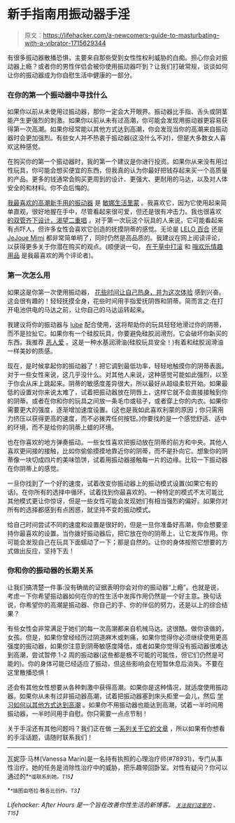 # 新手指南用振动器手淫

> 原文：<https://lifehacker.com/a-newcomers-guide-to-masturbating-with-a-vibrator-1715629344>

有很多振动器散播恐惧，主要来自那些受到女性性权利威胁的白痴。担心你会对振动器上瘾？或者你的男性伴侣会被你使用振动器吓到？让我们打破常规，谈谈如何让你的振动器成为你自慰生活中健康的一部分。



### 在你的第一个振动器中寻找什么

如果你以前从未使用过振动器，那你一定会大开眼界。振动器比手指、舌头或阴茎能产生更强烈的刺激。如果你以前从未有过高潮，你可能会发现用振动器更容易获得第一次高潮。如果你经常能以其他方式达到高潮，你会发现当你的高潮来自振动器时会更加强烈。有些女人并不热衷于振动器(这没什么不对)，但是大多数女人喜欢这种感觉。

在购买你的第一个振动器时，我的第一个建议是你进行投资。如果你从来没有用过性玩具，你可能会想买便宜的东西，但我真的认为你最好把钱存起来买一个高质量的产品。更多的钱通常会购买更周到的设计、更强大、更耐用的马达，以及对人体安全的和材料。你不会后悔的。

[我最喜欢的高潮新手用的振动器](http://afterhours.lifehacker.com/sex-toy-review-the-minna-life-limon-is-my-favorite-vib-1690935625) 是 [敏娜生活里蒙](http://www.minnalife.com/products/limon) 。我喜欢它，因为它使用起来简单直观，很好地握在手中，尽管看起来很可爱，但还是很有冲击力。我也很喜欢 [的双管齐下设计，渴望二重唱](http://www.lovecrave.com/vibrators/duet/features) 。对于第一次玩这个玩具的人来说，它可能看起来有点吓人，但许多女性会喜欢它创造的抚摸阴蒂的感觉。无论是 [LELO 百合](https://www.lelo.com/lily) 还是 [JeJoue Mimi](https://www.filthydirty.com/je-joue-mimi-soft-assorted-colors.html#oid=1005_1) 都非常简单明了，同时仍然是高品质的。我建议在网上阅读评论，以获得更多关于你潜在购买的观点。(顺便说一句， [在干草中打滚](http://arollinthehay.com/) 和 [哦欢乐情趣用品](http://www.ohjoysextoy.com/bestof/) 是我最喜欢的两个评论者)。

### 第一次怎么用

如果这是你第一次使用振动器， [花些时间让自己热身，并为这次体验](http://afterhours.lifehacker.com/a-womans-guide-to-learning-to-love-masturbation-1713950621) 感到兴奋。这会很有趣的！轻轻抚摸全身，花些时间用手指爱抚阴唇和阴蒂。简而言之:在打开电池供电的马达之前，让你自己的马达运转起来。

我建议将你的振动器与 [lube](http://afterhours.lifehacker.com/how-to-find-the-perfect-lube-for-any-kind-of-sex-1703983134) 配合使用，这将帮助你的玩具轻轻地滑过你的阴蒂，而不是拉扯它。如果你有一个硅胶玩具，你要避免硅胶润滑剂，它会破坏你新买的东西。我推荐 [恶人爱](http://www.wickedsensualcare.com/products/aqua/toy-love/) 。这是一种水基润滑油(硅胶玩具安全！)有着和硅胶润滑油一样美妙的质感。

现在，是时候拿起你的振动器了！把它调到最低功率，轻轻地触摸你的阴蒂表面。对于一些女性来说，这几乎没什么。对其他人来说，这种感觉可能如此强烈，以至于你会从床上跳起来。阴蒂的敏感度差异很大，所以最好从超级柔软开始。如果最低的设置对你来说太难了，试着把振动器放在阴唇上，这样它就不会直接接触到你的阴蒂。或者在你和你的玩具之间放一条毛巾或毯子，或者穿上你的内衣。如果你需要更大的强度，逐渐增加速度设置。(这也是我如此喜欢利蒙的原因；你只需用力挤压以获得更高的速度，而不必拨弄任何按钮。)你要找的是一个感觉舒适、适中的环境，而不是给你的阴蒂上蜡的环境。

也在你喜欢的地方弹奏振动。一些女性喜欢把振动放在阴蒂的前方和中央。其他人喜欢更间接的接触，比如你偷偷摸摸地靠近你的阴蒂，而不是扑向它。想象你的阴蒂像一块切成四片的美味馅饼，试着用振动器接触每一片的边缘。比较一下振动器在你阴蒂上的感觉。

一旦你找到了一个好的速度，试着改变你振动器上的振动模式设置(如果它有的话)。在你所有的选择中循环，试着找到你最喜欢的。一种特定的模式不太可能比其他模式更让你惊讶，但是一些女性可能会发现她们有相当强烈的偏好。如果你对所有的选择都感到有点困惑，就坚持不变的振动模式。

给自己时间尝试不同的速度和设置是很好的，但是一旦你准备好高潮，你会想要坚持你最喜欢的设置。当你拨好振动器后，把它放在你的阴蒂上，让它发挥作用。你可能会发现自己在玩具下面蠕动了一下；那是自然的。让你的身体按照它想要的方式做出反应，坚持下去！

### 你和你的振动器的长期关系

让我们搞清楚一件事:没有确凿的证据表明你会对你的振动器“上瘾”。也就是说，考虑一下你希望振动器如何在你的性生活中发挥作用仍然是一个好主意。换句话说，你希望你的高潮是振动器、你自己的手、你的伴侣的努力，还是以上的综合结果？

有些女性会非常满足于她们的每一次高潮都来自机械马达。这很酷。做你该做的，女孩。但是，如果你曾经经历过阴道麻木或刺痛，如果你觉得你必须继续使用更高强度的振动器，如果你注意到阴蒂敏感度降低，或者如果你觉得没有振动器很难达到高潮，尝试暂停 1-2 周的振动器(这些都是极不可能的可能性，但它们仍然是可能的)。你的身体可能已经适应了振动，但这些影响会在短暂休息后消失。不要在这里散播恐惧！

还会有其他女性想要从各种刺激中获得高潮。如果你是这种情况，就适度使用振动器。如果你从未有过非振动器高潮，试着把振动器塞到床头柜里一会儿，然后 [学习如何以其他方式达到高潮](http://afterhours.lifehacker.com/a-womans-guide-to-learning-to-love-masturbation-1713950621) 。如果你不用振动器也能达到高潮，试着一半时间用振动器，一半时间用手自慰。你只需要一点点节制！

关于手淫还有其他问题吗？我们正在做 [一系列关于它的文章](http://afterhours.lifehacker.com/a-womans-guide-to-learning-to-love-masturbation-1713950621) ，所以如果有你想看的手淫话题，请随时联系我们！

* * *

瓦妮莎·马林(Vanessa Marin)是一名持有执照的心理治疗师(#78931)，专门从事性治疗。她的任务是消除性治疗中的威胁，把乐趣带回卧室。对性有疑问？你可以通过的[<small></small>](mailto:Vanessa.Marin@Lifehacker.com)*<small>*或联系到她。*T15】</small>*

*<small>*插图由塔拉·雅各比创作。*T3】</small>*

*Lifehacker: After Hours 是一个旨在改善你性生活的新博客。 [<small>*关注我们这里的*</small>](https://twitter.com/LHAfterHours) <small>*。*T15】</small>*